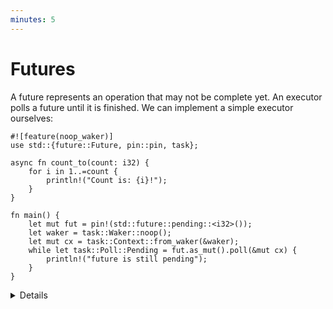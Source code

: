 ```yaml
---
minutes: 5
---
```

# Futures

A future represents an operation that may not be complete yet. An executor polls
a future until it is finished. We can implement a simple executor ourselves:

```rust,editable,compile_fail
#![feature(noop_waker)]
use std::{future::Future, pin::pin, task};

async fn count_to(count: i32) {
    for i in 1..=count {
        println!("Count is: {i}!");
    }
}

fn main() {
    let mut fut = pin!(std::future::pending::<i32>());
    let waker = task::Waker::noop();
    let mut cx = task::Context::from_waker(&waker);
    while let task::Poll::Pending = fut.as_mut().poll(&mut cx) {
        println!("future is still pending");
    }
}
```

<details>

Don't dwell on the `pin!`, `Context`, or `Waker`. We will return to these, and
to the implementation details of Future, in the "Implementation" segment.
Students should observe that `main` is calling the `poll` method repeatedly
until it returns `Poll::Ready`. When run, this example shows that a `poll()`
typically makes as much progress as possible before returning. In this case, it
prints all of the counts.

Comparing `Future` to other async languages:

 * Python has a similar model in its `asyncio`. However, its `Future` type is
   callback-based, and not polled. Async Python programs require a "loop",
   similar to a runtime in Rust.

 * JavaScript's `Promise` is similar, but again callback-based. The language
   runtime implements the event loop, so many of the details of Promise
   resolution are hidden.

 * Rust Futures are "lazy" in that they do not do anything (not even start an
   I/O operation) unless there is an executor polling them. This differs from JS
   Promises, for example, which will run to completion even if they are never
   used.

</details>

